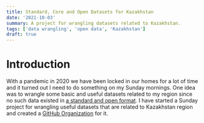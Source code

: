 ```yaml
---
title: Standard, Core and Open Datasets for Kazakhstan
date: '2021-10-03'
summary: A project for wrangling datasets related to Kazakhstan.
tags: ['data wrangling', 'open data', 'Kazakhstan']
draft: true
---
```


# Introduction

With a pandemic in 2020 we have been locked in our homes for a lot of time and it turned out I need to do something on my Sunday mornings. One idea was to wrangle some basic and useful datasets related to my region since no such data existed in [a standard and open format](https://5stardata.info/en/). I have started a Sunday project for wrangling useful datasets that are related to Kazakhstan region and created a [GitHub Organization](https://github.com/open-data-kazakhstan) for it.


